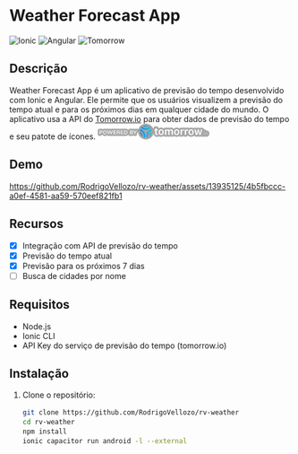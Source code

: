 # Weather Forecast App

![Ionic](https://img.shields.io/badge/Ionic-7-red)
![Angular](https://img.shields.io/badge/Angular-17-red)
![Tomorrow](https://img.shields.io/badge/Tomorrow_io-API-red)


## Descrição

Weather Forecast App é um aplicativo de previsão do tempo desenvolvido com Ionic e Angular. Ele permite que os usuários visualizem a previsão do tempo atual e para os próximos dias em qualquer cidade do mundo.
O aplicativo usa a API do [Tomorrow.io](https://docs.tomorrow.io/reference/intro/getting-started) para obter dados de previsão do tempo e seu patote de ícones.
<img src="./src/assets/icon/powered-by-tomorrow/Powered_by_Climacell-Halo.svg" width="200">

## Demo

https://github.com/RodrigoVellozo/rv-weather/assets/13935125/4b5fbccc-a0ef-4581-aa59-570eef821fb1


## Recursos

- [x] Integração com API de previsão do tempo
- [x] Previsão do tempo atual
- [x] Previsão para os próximos 7 dias
- [ ] Busca de cidades por nome

## Requisitos

- Node.js
- Ionic CLI
- API Key do serviço de previsão do tempo (tomorrow.io)

## Instalação

1. Clone o repositório:

   ```sh
   git clone https://github.com/RodrigoVellozo/rv-weather
   cd rv-weather
   npm install
   ionic capacitor run android -l --external

